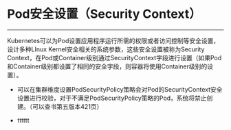 # Pod安全设置（Security Context）

---

​	Kubernetes可以为Pod设置应用程序运行所需的权限或者访问控制等安全设置，设计多种LInux Kernel安全相关的系统参数，这些安全设置被称为Security Context，在Pod或Container级别通过SecurityContext字段进行设置（如果Pod和Container级别都设置了相同的安全字段，则容器将使用Container级别的设置）。

- 可以在集群维度设置PodSecurityPolicy策略会对Pod的SecurityContext安全设置进行校验，对于不满足PodSecurityPolicy策略的Pod，系统将禁止创建。（可以查书第五版本421页）

- tttttt

  